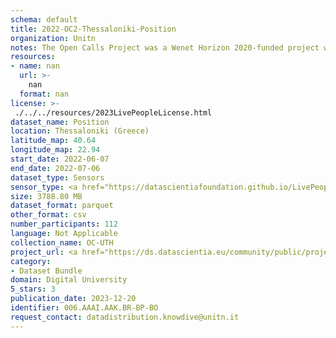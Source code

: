 ```yaml
---
schema: default
title: 2022-OC2-Thessaloniki-Position
organization: Unitn
notes: The Open Calls Project was a Wenet Horizon 2020-funded project with the goal of developing a diversity-aware, machine-mediated paradigm for social interactions. It collected information on the diversity and social contribution activities of the students at the University of Thessaly (UTH) in Greece. The purpose of this research was to gather and study the diversity of students (in terms of subject and level of study, age, gender, personality traits, moral and social values, beliefs, and attitudes towards others and life) participating in social contribution activities. The i-Log application was used to collect sensor data and time diaries from participants over the course of the study. Two questionnaires were also administered to respondents to gather demographic, profiling data, and student career information.
resources:
- name: nan
  url: >-
    nan
  format: nan
license: >-
 ./../../resources/2023LivePeopleLicense.html
dataset_name: Position
location: Thessaloniki (Greece)
latitude_map: 40.64
longitude_map: 22.94
start_date: 2022-06-07
end_date: 2022-07-06
dataset_type: Sensors
sensor_type: <a href="https://datascientiafoundation.github.io/LivePeople/datasets/2022-OC2-Thessaloniki-Proximity%20Event/">proximity</a>, <a href="https://datascientiafoundation.github.io/LivePeople/datasets/2022-OC2-Thessaloniki-Magnetic%20Field%20Event/">magnetic field</a>, <a href="https://datascientiafoundation.github.io/LivePeople/datasets/2022-OC2-Thessaloniki-Location%20Event%20Per%20Time%20RD/">location event per time RD</a>
size: 3788.80 MB
dataset_format: parquet
other_format: csv
number_participants: 112
language: Not Applicable
collection_name: OC-UTH
project_url: <a href="https://ds.datascientia.eu/community/public/projects/1e465a20-1650-42f7-88d4-d7b1b8ed6bb8">https://ds.datascientia.eu/community/public/projects/1e465a20-1650-42f7-88d4-d7b1b8ed6bb8</a>
category:
- Dataset Bundle
domain: Digital University
5_stars: 3
publication_date: 2023-12-20
identifier: 006.AAAI.AAK.BR-BP-BO
request_contact: datadistribution.knowdive@unitn.it
---
```



